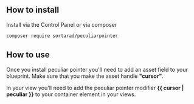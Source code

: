 ## How to install

Install via the Control Panel or via composer

```bash
composer require sortarad/peculiarpointer
```

## How to use
Once you install peculiar pointer you'll need to add an asset field to your blueprint. Make sure that you make the asset handle **"cursor"**. 

In your view you'll need to add the peculiar pointer modifier **{{ cursor | peculiar }}** to your container element in your views.
